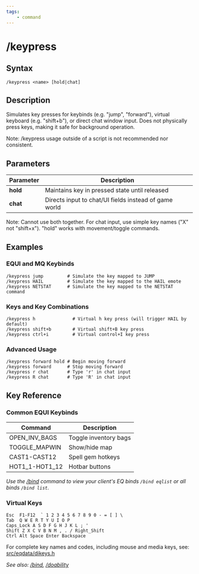 ```yaml
---
tags:
    - command
---
```

# /keypress

## Syntax
```eqcommand
/keypress <name> [hold|chat]
```

## Description
Simulates key presses for keybinds (e.g. "jump", "forward"), virtual keyboard (e.g. "shift+b"), or direct chat window input. Does not physically press keys, making it safe for background operation.

Note: /keypress usage outside of a script is not recommended nor consistent.

## Parameters
| Parameter | Description |
|-----------|-------------|
| **hold**  | Maintains key in pressed state until released |
| **chat**  | Directs input to chat/UI fields instead of game world |

Note: Cannot use both together. For chat input, use simple key names ("X" not "shift+x"). "hold" works with movement/toggle commands.

## Examples

### EQUI and MQ Keybinds
```text
/keypress jump         # Simulate the key mapped to JUMP
/keypress HAIL         # Simulate the key mapped to the HAIL emote
/keypress NETSTAT      # Simulate the key mapped to the NETSTAT command
```

### Keys and Key Combinations
```text
/keypress h              # Virtual h key press (will trigger HAIL by default)
/keypress shift+b        # Virtual shift+B key press
/keypress ctrl+i         # Virtual control+I key press
```

### Advanced Usage
```text
/keypress forward hold # Begin moving forward
/keypress forward      # Stop moving forward
/keypress r chat       # Type 'r' in chat input
/keypress R chat       # Type 'R' in chat input
```
## Key Reference

### Common EQUI Keybinds
| Command | Description |
|---------|-------------|
| OPEN_INV_BAGS | Toggle inventory bags |
| TOGGLE_MAPWIN | Show/hide map |
| CAST1-CAST12 | Spell gem hotkeys |
| HOT1_1-HOT1_12 | Hotbar buttons |

*Use the [/bind](bind.md) command to view your client's EQ binds `/bind eqlist` or all binds `/bind list`.*

### Virtual Keys

```text
Esc  F1-F12  ` 1 2 3 4 5 6 7 8 9 0 - = [ ] \
Tab  Q W E R T Y U I O P 
Caps_Lock A S D F G H J K L ; ' 
Shift Z X C V B N M , . / Right_Shift
Ctrl Alt Space Enter Backspace
```
For complete key names and codes, including mouse and media keys, see: [src/eqdata/dikeys.h](https://github.com/macroquest/macroquest/blob/master/src/eqdata/dikeys.h)


*See also: [/bind](bind.md), [/doability](doability.md)*
